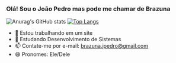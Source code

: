 ### Olá! Sou o João Pedro mas pode me chamar de Brazuna 

![Anurag's GitHub stats](https://github-readme-stats.vercel.app/api?username=Sagnaro&show_icons=true&theme=)
[![Top Langs](https://github-readme-stats.vercel.app/api/top-langs/?username=Sagnaro&layout=)](https://github.com/anuraghazra/github-readme-stats)

- 🔭 Estou trabalhando em um site
- 🌱 Estudando Desenvolvimento de Sistemas
- 📫 Contate-me por e-mail: brazuna.jpedro@gmail.com
- 😄 Pronomes: Ele/Dele

